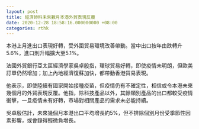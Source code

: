 ```yaml
---
layout: post
title: 經濟師料未來數月本港外貿表現反覆
date: 2020-12-28 18:58:16.000000000 +08:00
categories: rthk
---
```


本港上月進出口表現好轉，受外圍貿易環境改善帶動。當中出口按年由跌轉升5.6%，進口則升幅擴大至5.1%。

法國外貿銀行亞太區經濟學家吳卓殷指，環球貿易好轉，即使疫情未明朗，但歐美訂單仍然增加；加上內地經濟復蘇加快，都帶動香港貿易表現。

他表示，即使陸續有國家開始接種疫苗，但疫情仍有不確定性，相信或令本港未來幾個月的外貿表現反覆。他指，除科技產品以外，其餘類別產品的出口都較受疫情衝擊，一旦疫情未有好轉，市場對相關產品的需求未必能持續。

吳卓殷估計，未來幾個月本港出口平均增長約5%，但不排除個別月份受季節性因素影響，或會錄得輕微負增長。

